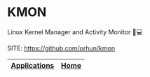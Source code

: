# KMON

 Linux Kernel Manager and Activity Monitor 🐧💻

 SITE: https://github.com/orhun/kmon

 | [Applications](https://portable-linux-apps.github.io/apps.html) | [Home](https://portable-linux-apps.github.io)
 | --- | --- |
